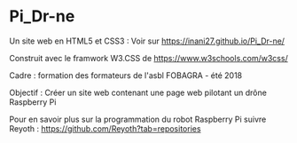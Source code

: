 # Pi_Dr-ne
Un site web en HTML5 et CSS3 : Voir sur https://inani27.github.io/Pi_Dr-ne/

Construit avec le framwork W3.CSS de https://www.w3schools.com/w3css/   

Cadre : formation des formateurs de l'asbl FOBAGRA - été 2018   

Objectif : Créer un site web contenant une page web pilotant un drône Raspberry Pi

Pour en savoir plus sur la programmation du robot Raspberry Pi suivre Reyoth : https://github.com/Reyoth?tab=repositories

